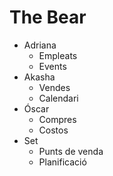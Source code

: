 # The Bear

- Adriana
  - Empleats
  - Events
- Akasha
  - Vendes
  - Calendari
- Óscar
  - Compres
  - Costos
- Set
  - Punts de venda
  - Planificació